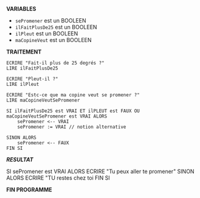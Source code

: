 **VARIABLES**

- `sePromener` est un BOOLEEN
- `ilFaitPlusDe25` est un BOOLEEN
- `ilPleut` est un BOOLEEN
- `maCopineVeut` est un BOOLEEN


**TRAITEMENT**

```
ECRIRE "Fait-il plus de 25 degrés ?"
LIRE ilFaitPlusDe25

ECRIRE "Pleut-il ?"
LIRE ilPleut

ECRIRE "Estc-ce que ma copine veut se promener ?"
LIRE maCopineVeutSePromener

SI ilFaitPlusDe25 est VRAI ET ilPLEUT est FAUX OU maCopineVeutSePromener est VRAI ALORS
    sePromener <-- VRAI
    sePromener := VRAI // notion alternative

SINON ALORS
    sePromener <-- FAUX
FIN SI

```

***RESULTAT***

SI sePromener est VRAI ALORS
     ECRIRE "Tu peux aller te promener"
SINON ALORS
     ECRIRE "TU restes chez toi
FIN SI

**FIN PROGRAMME**


